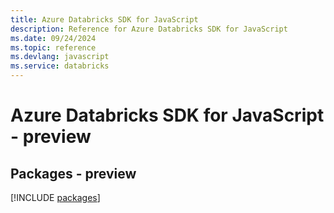```yaml
---
title: Azure Databricks SDK for JavaScript
description: Reference for Azure Databricks SDK for JavaScript
ms.date: 09/24/2024
ms.topic: reference
ms.devlang: javascript
ms.service: databricks
---
```

# Azure Databricks SDK for JavaScript - preview
## Packages - preview
[!INCLUDE [packages](databricks-index.md)]